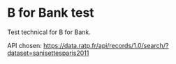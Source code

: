 # B for Bank test

Test technical for B for Bank.

API chosen: https://data.ratp.fr/api/records/1.0/search/?dataset=sanisettesparis2011


